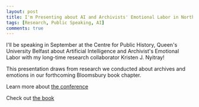 ```yaml
---
layout: post
title: I'm Presenting about AI and Archivists' Emotional Labor in Northern Ireland
tags: [Research, Public Speaking, AI]
comments: true
---
```

I'll be speaking in September at the Centre for Public History, Queen's University Belfast about Artificial Intelligence and Archivist's Emotional Labor with my long-time research collaborator Kristen J. Nyitray! 

This presentation draws from research we conducted about archives and emotions in our forthcoming Bloomsbury book chapter.

Learn more about [the conference](https://www.qub.ac.uk/events/whats-on/listing/digitalpublichistoryinadividedworldqub12-13september.html)

Check out [the book](https://www.bloomsbury.com/us/emotions-and-archives-9781350415188/)
